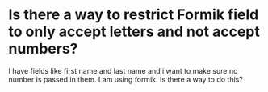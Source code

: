 
# Is there a way to restrict Formik field to only accept letters and not accept numbers?

I have fields like first name and last name and i want to make sure no number is passed in them. I am using formik. Is there a way to do this?

        
